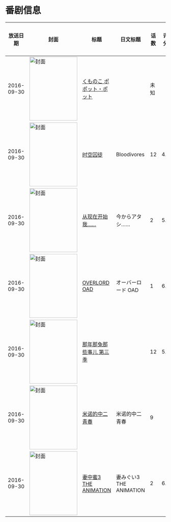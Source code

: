 # 番剧信息

|放送日期|封面|标题|日文标题|话数|评分|评分人数|
|---|---|---|---|---|---|---|
|2016-09-30|<img src="https://lain.bgm.tv/pic/cover/c/d1/2e/417317_34C0f.jpg" alt="封面" style="width:150px;height:200px;object-fit:cover;">|[くものこ ポポット・ポット](https://bangumi.tv/subject/417317)||未知|||
|2016-09-30|<img src="https://lain.bgm.tv/pic/cover/c/d1/b6/191653_B6GRl.jpg" alt="封面" style="width:150px;height:200px;object-fit:cover;">|[时空囚徒](https://bangumi.tv/subject/191653)|Bloodivores|12|4.2|140人评分|
|2016-09-30|<img src="https://bangumi.tv/img/no_icon_subject.png" alt="封面" style="width:150px;height:200px;object-fit:cover;">|[从现在开始我……](https://bangumi.tv/subject/194116)|今からアタシ……|2|5.8|264人评分|
|2016-09-30|<img src="https://lain.bgm.tv/pic/cover/c/49/3c/184057_XX8x8.jpg" alt="封面" style="width:150px;height:200px;object-fit:cover;">|[OVERLORD OAD](https://bangumi.tv/subject/184057)|オーバーロード OAD|1|6.3|935人评分|
|2016-09-30|<img src="https://lain.bgm.tv/pic/cover/c/d6/dd/180485_54581.jpg" alt="封面" style="width:150px;height:200px;object-fit:cover;">|[那年那兔那些事儿 第三季](https://bangumi.tv/subject/180485)||12|5.9|424人评分|
|2016-09-30|<img src="https://lain.bgm.tv/pic/cover/c/c0/7d/195783_OYHK9.jpg" alt="封面" style="width:150px;height:200px;object-fit:cover;">|[米诺的中二青春](https://bangumi.tv/subject/195783)|米诺的中二青春|9|||
|2016-09-30|<img src="https://bangumi.tv/img/no_icon_subject.png" alt="封面" style="width:150px;height:200px;object-fit:cover;">|[妻中蜜3 THE ANIMATION](https://bangumi.tv/subject/185974)|妻みぐい3 THE ANIMATION|2|6.8|770人评分|
